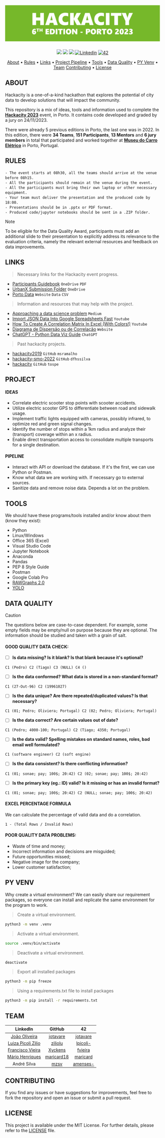 <h1 align="center">
  <img src="https://github.com/jotavare/hackacity-2023/blob/main/source/images/github_banner_hackacity_2023_v2.png">
</h1>

<p align="center">
	<img src="https://img.shields.io/badge/status-finished-success?color=%76B82A&style=flat-square" />
	<img src="https://img.shields.io/badge/place-finalists-success?color=%76B82A&style=flat-square" />
	<img src="https://img.shields.io/github/last-commit/jotavare/hackacity-2023?color=%76B82A&style=flat-square" />
	<a href='https://www.linkedin.com/in/joaoptoliveira' target="_blank"><img alt='Linkedin' src='https://img.shields.io/badge/LinkedIn-100000?style=flat-square&logo=Linkedin&logoColor=white&labelColor=0A66C2&color=0A66C2'/></a>
	<a href='https://profile.intra.42.fr/users/jotavare' target="_blank"><img alt='42' src='https://img.shields.io/badge/Porto-100000?style=flat-square&logo=42&logoColor=white&labelColor=000000&color=000000'/></a>
</p>

<p align="center">
	<a href="#about">About</a> •
	<a href="#rules">Rules</a> •
	<a href="#links">Links</a> •
	<a href="#project-pipeline">Project Pipeline</a> •
	<a href="#tools">Tools</a> •
	<a href="#data-quality">Data Quality</a> •
	<a href="#py-venv">PY Venv</a> •
	<a href="#team">Team</a>
	<a href="#contributing">Contributing</a> •
	<a href="#license">License</a>
</p>

## ABOUT
Hackacity is a one-of-a-kind hackathon that explores the potential of city data to develop solutions that will impact the community.

This repository is a mix of ideas, tools and information used to complete the [**Hackacity 2023**](https://hackacity.eu/) event, in Porto. It contains code developed and graded by a jury on 24/11/2023.

There were already 5 previous editions in Porto, the last one was in 2022. In this edition, there were **34 Teams**, **151 Participants**, **13 Mentors** and **6 jury members** in total that participated and worked together at [**Museu do Carro Elétrico**](https://www.google.com/maps/place/Tram+Museum/@41.1488633,-8.6393806,16.64z/data=!4m6!3m5!1s0xd24650d6e5d4f6d:0xb0933e834cc8bbfc!8m2!3d41.1475668!4d-8.6329328!16s%2Fg%2F122vkwkb?entry=tts) in Porto, Portugal.

## RULES
```
- The event starts at 08h30, all the teams should arrive at the venue before 08h15.
- All the participants should remain at the venue during the event.
- All the participants must bring their own laptop or other necessary equipment.
- Your team must deliver the presentation and the produced code by 18:00.
- Presentations should be in .pptx or PDF format.
- Produced code/jupyter notebooks should be sent in a .ZIP folder.
```

> [!NOTE]
> To be eligible for the Data Quality Award, participants must add an additional slide to their presentation to explicitly address its relevance to the evaluation criteria, namely the relevant external resources and feedback on data improvements.

## LINKS
> Necessary links for the Hackacity event progress.
- [Participants Guidebook](https://associacaoportodigital-my.sharepoint.com/:b:/g/personal/hi_hackacity_eu/EY7GK5ZFBwpAltyD4pmRYpcBwJmdTI__xsyZYBA3f_IGJA?e=4%3a0wTYsD&fromShare=true&at=9) `OneDrive` `PDF`
- [UrbanX Submission Folder](https://associacaoportodigital-my.sharepoint.com/:f:/g/personal/hi_hackacity_eu/EiZ6lAvUYIdBoXyDW9GCVJkBai7SE1ZC2dC2v-UCqK2XoQ?e=5%3acZqJc3&fromShare=true&at=9) `OneDrive`
- [Porto Data](https://opendata.porto.digital) `Website` `Data` `CSV`

> Information and resources that may help with the project.
- [Approaching a data science problem](https://medium.com/@ochwada/approaching-a-data-science-problem-e7086c678989) `Medium`
- [Import JSON Data Into Google Spreadsheets Fast](https://youtu.be/AS2IR6We4bY?feature=shared) `Youtube`
- [How To Create A Correlation Matrix In Excel (With Colors!)](https://youtu.be/TkNt8KFm0LQ?si=ip4ZI9LCP4-uVGAy) `Youtube`
- [Diagrama de Dispersão ou de Correlação](https://blogdaqualidade.com.br/diagrama-de-dispersao-ou-de-correlacao) `Website`
- [ChatGPT - Python Data Viz Guide](https://chat.openai.com/share/0e5c0aa0-bd5c-4c58-b083-0558e6eb8382) `ChatGPT`

> Past hackacity projects.
- [hackacity2019](https://github.com/msramalho/hackacity2019) `GitHub` `msramalho`
- [hackacity-smo-2022](https://github.com/dfhssilva/hackacity-smo-2022) `GitHub` `dfhssilva`
- [hackacity](https://github.com/tospe/hackacity) `GitHub` `tospe`

## PROJECT
#### IDEAS
- Correlate electric scooter stop points with scooter accidents.
- Utilize electric scooter GPS to differentiate between road and sidewalk usage.
- Implement traffic lights equipped with cameras, possibly infrared, to optimize red and green signal changes.
- Identify the number of stops within a 1km radius and analyze their (transport) coverage within an x radius.
- Enable direct transportation access to consolidate multiple transports for a single destination.

#### PIPELINE
- Interact with API or download the database. If it's the first, we can use Python or Postman.
- Know what data we are working with. If necessary go to external sources.
- Sanitize data and remove noise data. Depends a lot on the problem.

## TOOLS
We should have these programs/tools installed and/or know about them (know they exist):
- Python
- Linux/Windows
- Office 365 (Excel)
- Visual Studio Code
- Jupyter Notebook
- Anaconda
- Pandas
- PEP 8 Style Guide
- Postman
- Google Colab Pro
- [RAWGraphs 2.0](https://app.rawgraphs.io)
- [YOLO](https://github.com/ultralytics/ultralytics)

## DATA QUALITY
> [!CAUTION]
> The questions below are case-to-case dependent. For example, some empty fields may be empty/null on purpose because they are optional. The information should be studied and taken with a grain of salt.
#### GOOD QUALITY DATA CHECK:
- [ ] **Is data missing? Is it blank? Is that blank because it's optional?**
```
C1 (Pedro) C2 (Tiago) C3 (NULL) C4 ()
```

- [ ] **Is the data conformed? What data is stored in a non-standard format?**
```
C1 (27-Out-96) C2 (19961027)
```

- [ ] **Is the data unique? Are there repeated/duplicated values? Is that necessary?**
```
C1 (01; Pedro; Oliviera; Portugal) C2 (02; Pedro; Oliviera; Portugal)
```

- [ ] **Is the data correct? Are certain values out of date?**
```
C1 (Pedro; 4000-100; Portugal) C2 (Tiago; 4350; Portugal)
```

- [ ] **Is the data valid? Spelling mistakes on standard names, roles, bad email well formulated?**
```
C1 (software engineer) C2 (soft engine)
```

- [ ] **Is the data consistent? Is there conflicting information?**
```
C1 (01; sonae; pay; 100$; 20:42) C2 (02; sonae; pay; 100$; 20:42)
```

- [ ] **Is the primary key (eg.: ID) valid? Is it missing or has an invalid format?**
```
C1 (01; sonae; pay; 100$; 20:42) C2 (NULL; sonae; pay; 100$; 20:42)
```

#### EXCEL PERCENTAGE FORMULA
We can calculate the percentage of valid data and do a correlation.
```
1 - (Total Rows / Invalid Rows)
```

#### POOR QUALITY DATA PROBLEMS:
- Waste of time and money;
- Incorrect information and decisions are misguided;
- Future opportunities missed;
- Negative image for the company;
- Lower customer satisfaction;

## PY VENV
Why create a virtual environment? We can easily share our requirement packages, so everyone can install and replicate the same environment for the program to work.
> Create a virtual environment.
```bash
python3 -m venv .venv
```

> Activate a virtual environment.
```bash
source .venv/bin/activate
```

> Deactivate a virtual environment.
```bash
deactivate
```

> Export all installed packages
```bash
python3 -m pip freeze
```

> Using a requirements.txt file to install packages
```bash
python3 -m pip install -r requirements.txt
```

## TEAM
| LinkedIn | GitHub | 42 |
| :--: | :--: | :--: |
| [João Oliveira](https://www.linkedin.com/in/joaoptoliveira/)			| [jotavare](https://github.com/jotavare)	| [jotavare](https://profile.intra.42.fr/users/jotavare)	|
| [Luiza Picoli Zilio](https://www.linkedin.com/in/luiza-zilio-4a7a14205/)	| [ziliolu](https://github.com/ziliolu)		| [lpicoli-](https://profile.intra.42.fr/users/lpicoli-)	|
| [Francisco Vieira](https://www.linkedin.com/in/fmotavieira/)			| [Xyckens](https://github.com/Xyckens)		| [fvieira](https://profile.intra.42.fr/users/fvieira)		|
| [Mário Henriques](https://www.linkedin.com/in/mario18/)			| [maricard18](https://github.com/maricard18)	| [maricard](https://profile.intra.42.fr/users/maricard)	|
| André Silva									| [mzsv](https://github.com/mzsv)		| [amenses-](https://profile.intra.42.fr/users/amenses-)	|

## CONTRIBUTING

If you find any issues or have suggestions for improvements, feel free to fork the repository and open an issue or submit a pull request.

## LICENSE

This project is available under the MIT License. For further details, please refer to the [LICENSE](https://github.com/jotavare/hackacity-2023/blob/main/LICENSE) file.
